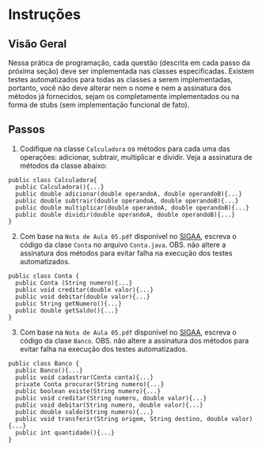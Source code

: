 # Instruções  

## Visão Geral
Nessa prática de programação, cada questão (descrita em cada passo da próxima seção) deve ser implementada nas classes especificadas. Existem testes automatizados para todas as classes a serem implementadas, portanto, você não deve alterar nem o nome e nem a assinatura dos métodos já fornecidos, sejam os completamente implementados ou na forma de stubs (sem implementação funcional de fato).

## Passos

1. Codifique na classe ``Calculadora`` os métodos para cada uma das operações: adicionar, subtrair, multiplicar e dividir. Veja a assinatura de métodos da classe abaixo:


```
public class Calculadora{
  public Calculadora(){...} 
  public double adicionar(double operandoA, double operandoB){...}
  public double subtrair(double operandoA, double operandoB){...}
  public double multiplicar(double operandoA, double operandoB){...}
  public double dividir(double operandoA, double operandoB){...}
} 
```

2. Com base na ``Nota de Aula 05.pdf`` disponível no [SIGAA](https://si3.ufc.br/sigaa/verTelaLogin.do), escreva o código da clase ``Conta`` no arquivo ``Conta.java``. OBS. não altere a assinatura dos métodos para evitar falha na execução dos testes automatizados.

```
public class Conta {
  public Conta (String numero){...} 
  public void creditar(double valor){...}
  public void debitar(double valor){...}
  public String getNumero(){...}
  public double getSaldo(){...}
}
```

3. Com base na ``Nota de Aula 05.pdf`` disponível no [SIGAA](https://si3.ufc.br/sigaa/verTelaLogin.do), escreva o código da clase ``Banco``. OBS. não altere a assinatura dos métodos para evitar falha na execução dos testes automatizados.

```
public class Banco {
  public Banco(){...} 
  public void cadastrar(Conta conta){...}
  private Conta procurar(String numero){...}
  public boolean existe(String numero){...}
  public void creditar(String numero, double valor){...}
  public void debitar(String numero, double valor){...}
  public double saldo(String numero){...}
  public void transferir(String origem, String destino, double valor){...}
  public int quantidade(){...}
}
```
